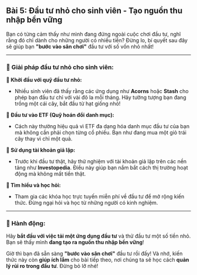 ## Bài 5: Đầu tư nhỏ cho sinh viên - Tạo nguồn thu nhập bền vững

Bạn có từng cảm thấy như mình đang đứng ngoài cuộc chơi đầu tư, nghĩ rằng đó chỉ dành cho những người có nhiều tiền? Đừng lo, bí quyết sau đây sẽ giúp bạn **"bước vào sân chơi"** đầu tư với số vốn nhỏ nhất!

---

### 📌 Giải pháp đầu tư nhỏ cho sinh viên:

**🔹 Khởi đầu với quỹ đầu tư nhỏ:**
- Nhiều sinh viên đã thấy rằng các ứng dụng như **Acorns** hoặc **Stash** cho phép bạn đầu tư chỉ với vài đô la mỗi tháng. Hãy tưởng tượng bạn đang trồng một cái cây, bắt đầu từ hạt giống nhỏ!

**🔹 Đầu tư vào ETF (Quỹ hoán đổi danh mục):**
- Cách này thường hiệu quả vì ETF đa dạng hóa danh mục đầu tư của bạn mà không cần phải chọn từng cổ phiếu. Bạn như đang mua một giỏ trái cây thay vì chỉ một quả.

**🔹 Sử dụng tài khoản giả lập:**
- Trước khi đầu tư thật, hãy thử nghiệm với tài khoản giả lập trên các nền tảng như **Investopedia**. Điều này giúp bạn nắm bắt cách thị trường hoạt động mà không mất tiền thật.

**🔹 Tìm hiểu và học hỏi:**
- Tham gia các khóa học trực tuyến miễn phí về đầu tư để mở rộng kiến thức. Đừng ngại hỏi và học từ những người có kinh nghiệm.

---

### 🚀 Hành động:

Hãy **bắt đầu với việc tải một ứng dụng đầu tư** và thử đầu tư một số tiền nhỏ. Bạn sẽ thấy mình **đang tạo ra nguồn thu nhập bền vững**!

Giờ thì bạn đã sẵn sàng **"bước vào sân chơi"** đầu tư rồi đấy! Và nhớ, kiến thức này còn **giúp ích lắm** cho bài tiếp theo, nơi chúng ta sẽ học cách **quản lý rủi ro trong đầu tư**. Đừng bỏ lỡ nhé!
